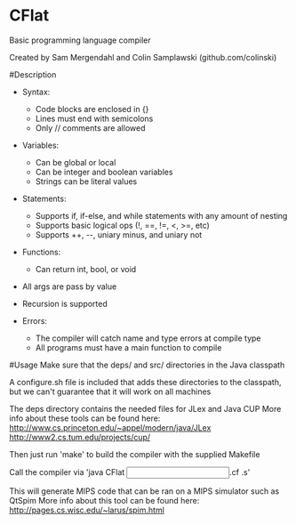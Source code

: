 # CFlat
Basic programming language compiler

Created by Sam Mergendahl and Colin Samplawski (github.com/colinski)


#Description

* Syntax:
  * Code blocks are enclosed in {} 
  * Lines must end with semicolons
  * Only // comments are allowed


* Variables:
  * Can be global or local
  * Can be integer and boolean variables
  * Strings can be literal values

* Statements:
  * Supports if, if-else, and while statements with any amount of nesting
  * Supports basic logical ops (!, ==, !=, <, >=, etc)
  * Supports ++, --, uniary minus, and uniary not 


* Functions:
  * Can return int, bool, or void
 * All args are pass by value
  * Recursion is supported

* Errors:
  * The compiler will catch name and type errors at compile type
  * All programs must have a main function to compile


#Usage
Make sure that the deps/ and src/ directories in the Java classpath

A configure.sh file is included that adds these directories to the classpath, but we can't guarantee that it will work on all machines

The deps directory contains the needed files for JLex and Java CUP
More info about these tools can be found here:
http://www.cs.princeton.edu/~appel/modern/java/JLex
http://www2.cs.tum.edu/projects/cup/

Then just run 'make' to build the compiler with the supplied Makefile

Call the compiler via 'java CFlat <input file>.cf <outfile>.s'

This will generate MIPS code that can be ran on a MIPS simulator such as QtSpim
More info about this tool can be found here:
http://pages.cs.wisc.edu/~larus/spim.html
